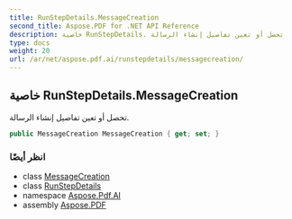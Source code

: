 ```yaml
---
title: RunStepDetails.MessageCreation
second_title: Aspose.PDF for .NET API Reference
description: خاصية RunStepDetails. تحصل أو تعين تفاصيل إنشاء الرسالة
type: docs
weight: 20
url: /ar/net/aspose.pdf.ai/runstepdetails/messagecreation/
---
```

## خاصية RunStepDetails.MessageCreation

تحصل أو تعين تفاصيل إنشاء الرسالة.

```csharp
public MessageCreation MessageCreation { get; set; }
```

### انظر أيضًا

* class [MessageCreation](../../messagecreation/)
* class [RunStepDetails](../)
* namespace [Aspose.Pdf.AI](../../../aspose.pdf.ai/)
* assembly [Aspose.PDF](../../../)